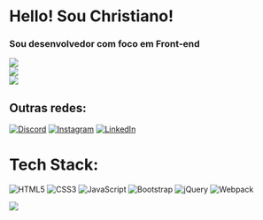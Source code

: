 # Hello! Sou Christiano!

### Sou desenvolvedor com foco em Front-end

![](https://github-readme-stats.vercel.app/api?username=christianosants&theme=tokyonight&hide_border=true&include_all_commits=true&count_private=true)<br/>
![](https://github-readme-streak-stats.herokuapp.com/?user=christianosants&theme=tokyonight&hide_border=true)<br/>
![](https://github-readme-stats.vercel.app/api/top-langs/?username=christianosants&theme=tokyonight&hide_border=true&include_all_commits=true&count_private=true&layout=compact)

## Outras redes:
[![Discord](https://img.shields.io/badge/Discord-%237289DA.svg?logo=discord&logoColor=white)](https://discord.gg/8804) [![Instagram](https://img.shields.io/badge/Instagram-%23E4405F.svg?logo=Instagram&logoColor=white)](https://instagram.com/chris_santos011) [![LinkedIn](https://img.shields.io/badge/LinkedIn-%230077B5.svg?logo=linkedin&logoColor=white)](https://linkedin.com/in/https://www.linkedin.com/in/christiano-santos-0139bb232/)

# Tech Stack:
![HTML5](https://img.shields.io/badge/html5-%23E34F26.svg?style=flat-square&logo=html5&logoColor=white) ![CSS3](https://img.shields.io/badge/css3-%231572B6.svg?style=flat-square&logo=css3&logoColor=white) ![JavaScript](https://img.shields.io/badge/javascript-%23323330.svg?style=flat-square&logo=javascript&logoColor=%23F7DF1E) ![Bootstrap](https://img.shields.io/badge/bootstrap-%23563D7C.svg?style=flat-square&logo=bootstrap&logoColor=white) ![jQuery](https://img.shields.io/badge/jquery-%230769AD.svg?style=flat-square&logo=jquery&logoColor=white) ![Webpack](https://img.shields.io/badge/webpack-%238DD6F9.svg?style=flat-square&logo=webpack&logoColor=black) 


[![](https://visitcount.itsvg.in/api?id=christianosants&icon=3&color=6)](https://visitcount.itsvg.in)

<!-- Proudly created with GPRM ( https://gprm.itsvg.in ) -->
